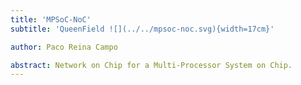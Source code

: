 ```yaml
---
title: 'MPSoC-NoC'
subtitle: 'QueenField ![](../../mpsoc-noc.svg){width=17cm}'

author: Paco Reina Campo

abstract: Network on Chip for a Multi-Processor System on Chip.
---
```

